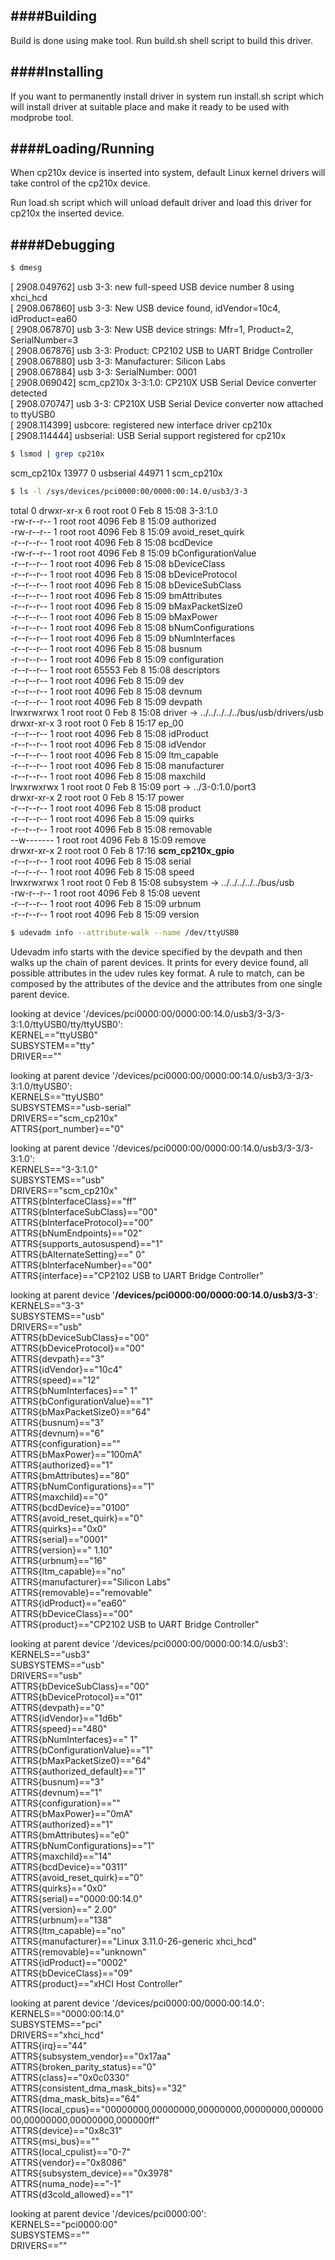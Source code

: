 ####Building
---------------------

Build is done using make tool. Run build.sh shell script to build this driver.


####Installing
---------------------

If you want to permanently install driver in system run install.sh script which will install driver
at suitable place and make it ready to be used with modprobe tool.


####Loading/Running
---------------------

When cp210x device is inserted into system, default Linux kernel drivers will take control of the 
cp210x device.

Run load.sh script which will unload default driver and load this driver for cp210x the inserted 
device.


####Debugging
---------------------

``` sh
$ dmesg
```
[ 2908.049762] usb 3-3: new full-speed USB device number 8 using xhci_hcd  
[ 2908.067860] usb 3-3: New USB device found, idVendor=10c4, idProduct=ea60  
[ 2908.067870] usb 3-3: New USB device strings: Mfr=1, Product=2, SerialNumber=3  
[ 2908.067876] usb 3-3: Product: CP2102 USB to UART Bridge Controller  
[ 2908.067880] usb 3-3: Manufacturer: Silicon Labs  
[ 2908.067884] usb 3-3: SerialNumber: 0001  
[ 2908.069042] scm_cp210x 3-3:1.0: CP210X USB Serial Device converter detected  
[ 2908.070747] usb 3-3: CP210X USB Serial Device converter now attached to ttyUSB0  
[ 2908.114399] usbcore: registered new interface driver cp210x  
[ 2908.114444] usbserial: USB Serial support registered for cp210x  

``` sh
$ lsmod | grep cp210x
```
scm_cp210x             13977  0 
usbserial              44971  1 scm_cp210x


``` sh
$ ls -l /sys/devices/pci0000:00/0000:00:14.0/usb3/3-3
```
total 0
drwxr-xr-x 6 root root     0 Feb  8 15:08 3-3:1.0  
-rw-r--r-- 1 root root  4096 Feb  8 15:09 authorized  
-rw-r--r-- 1 root root  4096 Feb  8 15:09 avoid_reset_quirk  
-r--r--r-- 1 root root  4096 Feb  8 15:08 bcdDevice  
-rw-r--r-- 1 root root  4096 Feb  8 15:09 bConfigurationValue  
-r--r--r-- 1 root root  4096 Feb  8 15:08 bDeviceClass  
-r--r--r-- 1 root root  4096 Feb  8 15:08 bDeviceProtocol  
-r--r--r-- 1 root root  4096 Feb  8 15:08 bDeviceSubClass  
-r--r--r-- 1 root root  4096 Feb  8 15:09 bmAttributes  
-r--r--r-- 1 root root  4096 Feb  8 15:09 bMaxPacketSize0  
-r--r--r-- 1 root root  4096 Feb  8 15:09 bMaxPower  
-r--r--r-- 1 root root  4096 Feb  8 15:08 bNumConfigurations  
-r--r--r-- 1 root root  4096 Feb  8 15:09 bNumInterfaces  
-r--r--r-- 1 root root  4096 Feb  8 15:08 busnum  
-r--r--r-- 1 root root  4096 Feb  8 15:09 configuration  
-r--r--r-- 1 root root 65553 Feb  8 15:08 descriptors  
-r--r--r-- 1 root root  4096 Feb  8 15:09 dev  
-r--r--r-- 1 root root  4096 Feb  8 15:08 devnum  
-r--r--r-- 1 root root  4096 Feb  8 15:09 devpath  
lrwxrwxrwx 1 root root     0 Feb  8 15:08 driver -> ../../../../../bus/usb/drivers/usb  
drwxr-xr-x 3 root root     0 Feb  8 15:17 ep_00  
-r--r--r-- 1 root root  4096 Feb  8 15:08 idProduct  
-r--r--r-- 1 root root  4096 Feb  8 15:08 idVendor  
-r--r--r-- 1 root root  4096 Feb  8 15:09 ltm_capable  
-r--r--r-- 1 root root  4096 Feb  8 15:08 manufacturer  
-r--r--r-- 1 root root  4096 Feb  8 15:08 maxchild  
lrwxrwxrwx 1 root root     0 Feb  8 15:09 port -> ../3-0:1.0/port3  
drwxr-xr-x 2 root root     0 Feb  8 15:17 power  
-r--r--r-- 1 root root  4096 Feb  8 15:08 product  
-r--r--r-- 1 root root  4096 Feb  8 15:09 quirks  
-r--r--r-- 1 root root  4096 Feb  8 15:08 removable  
--w------- 1 root root  4096 Feb  8 15:09 remove  
drwxr-xr-x 2 root root     0 Feb  8 17:16 **scm_cp210x_gpio**  
-r--r--r-- 1 root root  4096 Feb  8 15:08 serial  
-r--r--r-- 1 root root  4096 Feb  8 15:08 speed  
lrwxrwxrwx 1 root root     0 Feb  8 15:08 subsystem -> ../../../../../bus/usb  
-rw-r--r-- 1 root root  4096 Feb  8 15:08 uevent  
-r--r--r-- 1 root root  4096 Feb  8 15:09 urbnum  
-r--r--r-- 1 root root  4096 Feb  8 15:09 version  

``` sh
$ udevadm info --attribute-walk --name /dev/ttyUSB0
```
Udevadm info starts with the device specified by the devpath and then
walks up the chain of parent devices. It prints for every device
found, all possible attributes in the udev rules key format.
A rule to match, can be composed by the attributes of the device
and the attributes from one single parent device.  

  looking at device '/devices/pci0000:00/0000:00:14.0/usb3/3-3/3-3:1.0/ttyUSB0/tty/ttyUSB0':  
    KERNEL=="ttyUSB0"  
    SUBSYSTEM=="tty"  
    DRIVER==""  

  looking at parent device '/devices/pci0000:00/0000:00:14.0/usb3/3-3/3-3:1.0/ttyUSB0':  
    KERNELS=="ttyUSB0"  
    SUBSYSTEMS=="usb-serial"  
    DRIVERS=="scm_cp210x"  
    ATTRS{port_number}=="0"  

  looking at parent device '/devices/pci0000:00/0000:00:14.0/usb3/3-3/3-3:1.0':  
    KERNELS=="3-3:1.0"  
    SUBSYSTEMS=="usb"  
    DRIVERS=="scm_cp210x"  
    ATTRS{bInterfaceClass}=="ff"  
    ATTRS{bInterfaceSubClass}=="00"  
    ATTRS{bInterfaceProtocol}=="00"  
    ATTRS{bNumEndpoints}=="02"  
    ATTRS{supports_autosuspend}=="1"  
    ATTRS{bAlternateSetting}==" 0"  
    ATTRS{bInterfaceNumber}=="00"  
    ATTRS{interface}=="CP2102 USB to UART Bridge Controller"  
    
    
  looking at parent device '**/devices/pci0000:00/0000:00:14.0/usb3/3-3**':  
    KERNELS=="3-3"  
    SUBSYSTEMS=="usb"  
    DRIVERS=="usb"  
    ATTRS{bDeviceSubClass}=="00"  
    ATTRS{bDeviceProtocol}=="00"  
    ATTRS{devpath}=="3"  
    ATTRS{idVendor}=="10c4"  
    ATTRS{speed}=="12"  
    ATTRS{bNumInterfaces}==" 1"  
    ATTRS{bConfigurationValue}=="1"  
    ATTRS{bMaxPacketSize0}=="64"  
    ATTRS{busnum}=="3"  
    ATTRS{devnum}=="6"  
    ATTRS{configuration}==""  
    ATTRS{bMaxPower}=="100mA"  
    ATTRS{authorized}=="1"  
    ATTRS{bmAttributes}=="80"  
    ATTRS{bNumConfigurations}=="1"  
    ATTRS{maxchild}=="0"  
    ATTRS{bcdDevice}=="0100"  
    ATTRS{avoid_reset_quirk}=="0"  
    ATTRS{quirks}=="0x0"  
    ATTRS{serial}=="0001"  
    ATTRS{version}==" 1.10"  
    ATTRS{urbnum}=="16"  
    ATTRS{ltm_capable}=="no"  
    ATTRS{manufacturer}=="Silicon Labs"  
    ATTRS{removable}=="removable"  
    ATTRS{idProduct}=="ea60"  
    ATTRS{bDeviceClass}=="00"   
    ATTRS{product}=="CP2102 USB to UART Bridge Controller"  


  looking at parent device '/devices/pci0000:00/0000:00:14.0/usb3':  
    KERNELS=="usb3"  
    SUBSYSTEMS=="usb"  
    DRIVERS=="usb"  
    ATTRS{bDeviceSubClass}=="00"  
    ATTRS{bDeviceProtocol}=="01"  
    ATTRS{devpath}=="0"  
    ATTRS{idVendor}=="1d6b"  
    ATTRS{speed}=="480"  
    ATTRS{bNumInterfaces}==" 1"  
    ATTRS{bConfigurationValue}=="1"  
    ATTRS{bMaxPacketSize0}=="64"  
    ATTRS{authorized_default}=="1"  
    ATTRS{busnum}=="3"  
    ATTRS{devnum}=="1"  
    ATTRS{configuration}==""  
    ATTRS{bMaxPower}=="0mA"  
    ATTRS{authorized}=="1"  
    ATTRS{bmAttributes}=="e0"  
    ATTRS{bNumConfigurations}=="1"  
    ATTRS{maxchild}=="14"  
    ATTRS{bcdDevice}=="0311"  
    ATTRS{avoid_reset_quirk}=="0"  
    ATTRS{quirks}=="0x0"  
    ATTRS{serial}=="0000:00:14.0"  
    ATTRS{version}==" 2.00"  
    ATTRS{urbnum}=="138"  
    ATTRS{ltm_capable}=="no"  
    ATTRS{manufacturer}=="Linux 3.11.0-26-generic xhci_hcd"  
    ATTRS{removable}=="unknown"  
    ATTRS{idProduct}=="0002"  
    ATTRS{bDeviceClass}=="09"  
    ATTRS{product}=="xHCI Host Controller"  


  looking at parent device '/devices/pci0000:00/0000:00:14.0':  
    KERNELS=="0000:00:14.0"  
    SUBSYSTEMS=="pci"  
    DRIVERS=="xhci_hcd"  
    ATTRS{irq}=="44"  
    ATTRS{subsystem_vendor}=="0x17aa"  
    ATTRS{broken_parity_status}=="0"  
    ATTRS{class}=="0x0c0330"  
    ATTRS{consistent_dma_mask_bits}=="32"  
    ATTRS{dma_mask_bits}=="64"  
    ATTRS{local_cpus}=="00000000,00000000,00000000,00000000,00000000,00000000,00000000,000000ff"  
    ATTRS{device}=="0x8c31"  
    ATTRS{msi_bus}==""  
    ATTRS{local_cpulist}=="0-7"  
    ATTRS{vendor}=="0x8086"  
    ATTRS{subsystem_device}=="0x3978"  
    ATTRS{numa_node}=="-1"  
    ATTRS{d3cold_allowed}=="1"  


  looking at parent device '/devices/pci0000:00':  
    KERNELS=="pci0000:00"  
    SUBSYSTEMS==""  
    DRIVERS==""  

